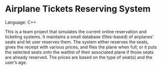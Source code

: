 # Airplane Tickets Reserving System
Language: C++

This is a team project that simulates the current online reservation and ticketing systems. 
It maintains a small database (files-based) of airplanes’ seats and let user reserves them. 
The system either reserves the seats, gives the receipt with various prices, and flies the plane when full; 
or it puts the selected seats onto the waitlist of their associated plane if those seats are already reserved. 
The prices are based on the type of seat(s) and the user’s age.
